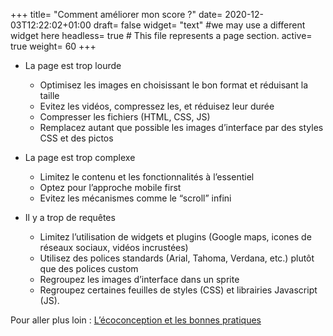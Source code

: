 +++
title= "Comment améliorer mon score ?"
date= 2020-12-03T12:22:02+01:00
draft= false
widget= "text" #we may use a different widget here
headless= true  # This file represents a page section.
active= true
weight= 60
+++

- La page est trop lourde

  - Optimisez les images en choisissant le bon format et réduisant la taille
  - Evitez les vidéos, compressez les, et réduisez leur durée
  - Compresser les fichiers (HTML, CSS, JS)
  - Remplacez autant que possible les images d’interface par des styles CSS et des pictos

- La page est trop complexe

  - Limitez le contenu et les fonctionnalités à l’essentiel
  - Optez pour l’approche mobile first
  - Evitez les mécanismes comme le “scroll” infini

- Il y a trop de requêtes
  - Limitez l’utilisation de widgets et plugins (Google maps, icones de réseaux sociaux, vidéos incrustées)
  - Utilisez des polices standards (Arial, Tahoma, Verdana, etc.) plutôt que des polices custom
  - Regroupez les images d’interface dans un sprite
  - Regroupez certaines feuilles de styles (CSS) et librairies Javascript (JS).

Pour aller plus loin : [L’écoconception et les bonnes pratiques](/fr/ecoconception)
